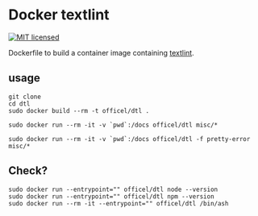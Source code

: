 # Docker textlint

[![MIT licensed](https://img.shields.io/badge/license-MIT-blue.svg)](./LICENSE)

Dockerfile to build a container image containing [textlint](https://textlint.github.io/).

## usage

    git clone
    cd dtl
    sudo docker build --rm -t officel/dtl .

    sudo docker run --rm -it -v `pwd`:/docs officel/dtl misc/*

    sudo docker run --rm -it -v `pwd`:/docs officel/dtl -f pretty-error misc/*

## Check?

    sudo docker run --entrypoint="" officel/dtl node --version
    sudo docker run --entrypoint="" officel/dtl npm --version
    sudo docker run --rm -it --entrypoint="" officel/dtl /bin/ash


